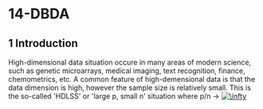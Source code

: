 # 14-DBDA

## 1 Introduction
High-dimensional data situation occure in many areas of modern science, such as genetic microarrays, medical imaging, text recognition, finance, chemometrics, etc. A common feature of high-demensional data is that the data dimension is high, however the sample size is relatively small. This is the so-called 'HDLSS' or 'large p, small n' situation where p/n -> <a href="https://www.codecogs.com/eqnedit.php?latex=\infty" target="_blank"><img src="https://latex.codecogs.com/gif.latex?\infty" title="\infty" /></a>
